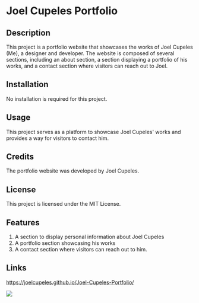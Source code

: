 # Joel Cupeles Portfolio

## Description
This project is a portfolio website that showcases the works of Joel Cupeles (Me), a designer and developer. The website is composed of several sections, including an about  section, a section displaying a portfolio of his works, and a contact section where visitors can reach out to Joel.

## Installation
No installation is required for this project.

## Usage
This project serves as a platform to showcase Joel Cupeles' works and provides a way for visitors to contact him.

## Credits
The portfolio website was developed by Joel Cupeles.

## License
This project is licensed under the MIT License.

## Features
1. A section to display personal information about Joel Cupeles
2. A portfolio section showcasing his works
3. A contact section where visitors can reach out to him.

## Links
https://joelcupeles.github.io/Joel-Cupeles-Portfolio/

![](https://github.com/JoelCupeles/Joel-Cupeles-Portfolio/blob/b69c77bdbdcf601a6902b6bb059c2c17bb13bf3f/Assets/joelcupeles.github.io_Joel-Cupeles-Portfolio_%20(1).png) 
